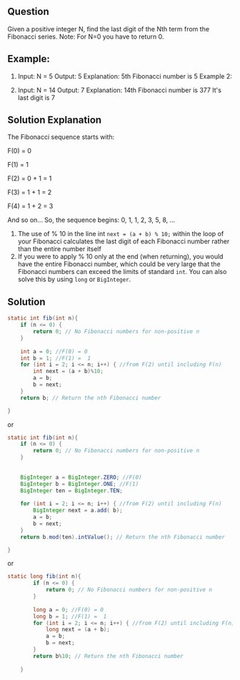 ## Question
Given a positive integer N, find the last digit of the Nth term from the Fibonacci series.
Note: For N=0 you have to return 0.
 

## Example:
1. Input:
N = 5
Output:
5
Explanation:
5th Fibonacci number is 5
Example 2:

2. Input:
N = 14
Output:
7
Explanation:
14th Fibonacci number is 377
It's last digit is 7

## Solution Explanation
The Fibonacci sequence starts with:

F(0) = 0

F(1) = 1

F(2) = 0 + 1 = 1

F(3) = 1 + 1 = 2

F(4) = 1 + 2 = 3

And so on...
So, the sequence begins: 0, 1, 1, 2, 3, 5, 8, ...

1. The use of % 10 in the line int `next = (a + b) % 10;` within the loop of your Fibonacci calculates the last digit of each Fibonacci number rather than the entire number itself
2. If you were to apply % 10 only at the end (when returning), you would have the entire Fibonacci number, which could be very large that the Fibonacci numbers can exceed the limits of standard `int`. You can also solve this by using `long` or `BigInteger`.

## Solution
```java
static int fib(int n){
    if (n <= 0) {
        return 0; // No Fibonacci numbers for non-positive n
    }
    
    int a = 0; //F(0) = 0
    int b = 1; //F(1) =  1
    for (int i = 2; i <= n; i++) { //from F(2) until including F(n)
        int next = (a + b)%10;
        a = b;
        b = next;
    }
    return b; // Return the nth Fibonacci number

}
```

or 

```java
static int fib(int n){
    if (n <= 0) {
        return 0; // No Fibonacci numbers for non-positive n
    }
    
    
    BigInteger a = BigInteger.ZERO; //F(0)
    BigInteger b = BigInteger.ONE; //F(1)
    BigInteger ten = BigInteger.TEN;
    
    for (int i = 2; i <= n; i++) { //from F(2) until including F(n)
        BigInteger next = a.add( b);
        a = b;
        b = next;
    }
    return b.mod(ten).intValue(); // Return the nth Fibonacci number

}
```

or 
```java
static long fib(int n){
        if (n <= 0) {
            return 0; // No Fibonacci numbers for non-positive n
        }
        
        long a = 0; //F(0) = 0
        long b = 1; //F(1) =  1
        for (int i = 2; i <= n; i++) { //from F(2) until including F(n)
            long next = (a + b);
            a = b;
            b = next;
        }
        return b%10; // Return the nth Fibonacci number
    
    }
```
